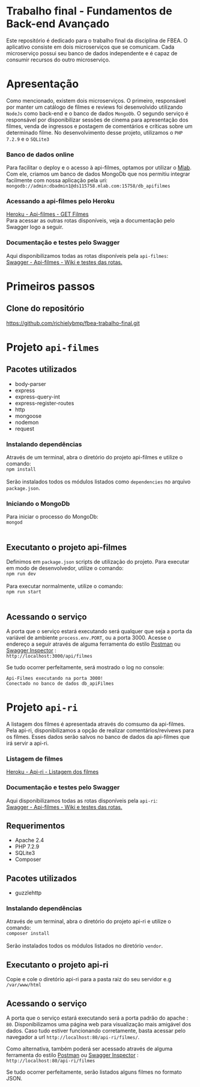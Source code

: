 # Trabalho final - Fundamentos de Back-end Avançado

Este repositório é dedicado para o trabalho final da disciplina de FBEA.
O aplicativo consiste em dois microserviços que se comunicam. Cada microserviço possui seu banco de dados independente e é capaz de consumir recursos do outro microserviço.

# Apresentação
Como mencionado, existem dois microserviços. 
O primeiro, responsável por manter um catálogo de filmes e reviews foi desenvolvido utilizando `NodeJs` como back-end e o banco de dados `MongoDb`.
O segundo serviço é responsável por disponibilizar sessões de cinema para apresentação dos filmes, venda de ingressos e postagem de comentários e críticas sobre um determinado filme. No desenvolvimento desse projeto, utilizamos o `PHP 7.2.9` e o `SQLite3`

### Banco de dados online

Para facilitar o deploy e o acesso à api-filmes, optamos por utilizar o [Mlab](https://mlab.com/home). Com ele, criamos um banco de dados MongoDb que nos permitiu integrar facilmente com nossa aplicação pela uri:
<br />  `mongodb://admin:dbadmin1@ds115758.mlab.com:15758/db_apifilmes` <br /> 

### Acessando a api-filmes pelo Heroku

[Heroku - Api-filmes - GET Filmes](https://apifilmes.herokuapp.com/api/filmes/)
<br />
Para acessar as outras rotas disponíveis, veja a documentação pelo Swagger logo a seguir.

### Documentação e testes pelo Swagger

Aqui disponibilizamos todas as rotas disponíveis pela `api-filmes`:
<br />[Swagger - Api-filmes - Wiki e testes das rotas.](https://app.swaggerhub.com/apis-docs/michaelsampietro/Filmes/1.0.0#/)

# Primeiros passos 

## Clone do repositório
https://github.com/richielybmp/fbea-trabalho-final.git

# Projeto `api-filmes`

## Pacotes utilizados
- body-parser
- express
- express-query-int
- express-register-routes
- http
- mongoose
- nodemon
- request

### Instalando dependências
Através de um terminal, abra o diretório do projeto api-filmes e utilize o comando:
<br /> `npm install` <br /><br />
Serão instalados todos os módulos listados como `dependencies` no arquivo `package.json`.

### Iniciando o MongoDb
 Para iniciar o processo do MongoDb:
<br /> `mongod` <br /><br />

## Executanto o projeto api-filmes
Definimos em `package.json` scripts de utilização do projeto. Para executar em modo de desenvolvedor, utilize o comando:
<br /> `npm run dev` <br /><br />
Para executar normalmente, utilize o comando:
<br /> `npm run start` <br /><br />

## Acessando o serviço
A porta que o serviço estará executando será qualquer que seja a porta da variável de ambiente `process.env.PORT`, ou a porta 3000.
Acesse o endereço a seguir através de alguma ferramenta do estilo [Postman](https://www.getpostman.com/) ou [Swagger Inspector](https://inspector.swagger.io/builder) :
<br /> `http://localhost:3000/api/filmes` <br />

Se tudo ocorrer perfeitamente, será mostrado o log no console:
```
Api-Filmes executando na porta 3000!
Conectado no banco de dados db_apiFilmes
```

# Projeto `api-ri`

A listagem dos filmes é apresentada através do comsumo da api-filmes. Pela api-ri, disponibilizamos a opção de realizar comentários/revivews para os filmes. Esses dados serão salvos no banco de dados da api-filmes que irá servir a api-ri. 

### Listagem de filmes 
[Heroku - Api-ri - Listagem dos filmes](http://apireviewingressos.herokuapp.com/filmes/)

### Documentação e testes pelo Swagger

Aqui disponibilizamos todas as rotas disponíveis pela `api-ri`:
<br />[Swagger - Api-filmes - Wiki e testes das rotas.]()

## Requerimentos
- Apache 2.4
- PHP 7.2.9
- SQLite3
- Composer

## Pacotes utilizados
- guzzlehttp

### Instalando dependências
Através de um terminal, abra o diretório do projeto api-ri e utilize o comando:
<br /> `composer install` <br /><br />
Serão instalados todos os módulos listados no diretório `vendor`.

## Executanto o projeto api-ri
Copie e cole o diretório api-ri para a pasta raiz do seu servidor  e.g `/var/www/html` 

## Acessando o serviço
A porta que o serviço estará executando será a porta padrão do apache : `80`.
Disponibilizamos uma página web para visualização mais amigável dos dados. Caso tudo estiver funcionando corretamente, basta acessar pelo navegador a url `http://localhost:80/api-ri/filmes/`. <br />

Como alternativa, também poderá ser acessado através de alguma ferramenta do estilo [Postman](https://www.getpostman.com/) ou [Swagger Inspector](https://inspector.swagger.io/builder) :
<br /> `http://localhost:80/api-ri/filmes` <br />

Se tudo ocorrer perfeitamente, serão listados alguns filmes no formato JSON.
